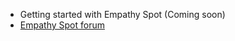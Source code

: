 * Getting started with Empathy Spot (Coming soon)
* [Empathy Spot forum](https://groups.google.com/forum/#!forum/empathyspot)
